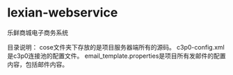 # lexian-webservice
乐鲜商城电子商务系统

目录说明：
cose文件夹下存放的是项目服务器端所有的源码。
c3p0-config.xml是c3p0连接池的配置文件。
email_template.properties是项目所有发邮件的配置内容，包括邮件内容。